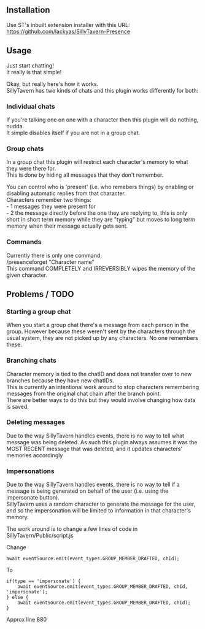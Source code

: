 ## Installation
Use ST's inbuilt extension installer with this URL:  
https://github.com/lackyas/SillyTavern-Presence



## Usage
Just start chatting!  
It really is that simple!  
  
Okay, but really here's how it works.  
SillyTavern has two kinds of chats and this plugin works differently for both:  
  
### Individual chats
If you're talking one on one with a character then this plugin will do nothing, nudda.  
It simple disables itself if you are not in a group chat.  
  
### Group chats
In a group chat this plugin will restrict each character's memory to what they were there for.  
This is done by hiding all messages that they don't remember.  
  
You can control who is 'present' (i.e. who remebers things) by enabling or disabling automatic replies from that character.  
Characters remember two things:   
	- 1 messages they were present for   
	- 2 the message directly before the one they are replying to, this is only short in short term memory while they are "typing" but moves to long term memory when their message actually gets sent.  
  
### Commands
Currently there is only one command.  
	/presenceforget "Character name"  
This command COMPLETELY and IRREVERSIBLY wipes the memory of the given character.  



## Problems / TODO
### Starting a group chat
When you start a group chat there's a message from each person in the group. However because these weren't sent by the characters through the usual system, they are not picked up by any characters. No one remembers these.  

### Branching chats
Character memory is tied to the chatID and does not transfer over to new branches because they have new chatIDs.  
This is currently an intentional work around to stop characters remembering messages from the original chat chain after the branch point.  
There are better ways to do this but they would involve changing how data is saved.  

### Deleting messages
Due to the way SillyTavern handles events, there is no way to tell what message was being deleted.
As such this plugin always assumes it was the MOST RECENT message that was deleted, and it updates characters' memories accordingly

### Impersonations
Due to the way SillyTavern handles events, there is no way to tell if a message is being generated on behalf of the user (i.e. using the impersonate button).  
SillyTavern uses a random character to generate the message for the user, and so the impersonation will be limited to information in that character's memory.  

The work around is to change a few lines of code in SillyTavern/Public/script.js  

Change   

	await eventSource.emit(event_types.GROUP_MEMBER_DRAFTED, chId);  
To  

	if(type == 'impersonate') {  
		await eventSource.emit(event_types.GROUP_MEMBER_DRAFTED, chId, 'impersonate');  
	} else {  
		await eventSource.emit(event_types.GROUP_MEMBER_DRAFTED, chId);  
	}  
Approx line 880

